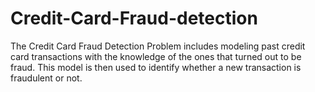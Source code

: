 # Credit-Card-Fraud-detection
The Credit Card Fraud Detection Problem includes modeling past credit card transactions with the knowledge of the ones that turned out to be fraud. This model is then used to identify whether a new transaction is fraudulent or not.
